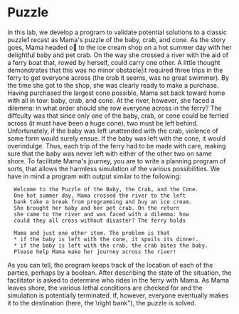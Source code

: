 # Puzzle
In this lab, we develop a program to validate potential solutions to a classic puzzle1 recast as Mama's puzzle of the baby, crab, and cone. As the story goes, Mama headed o to the ice cream shop on a hot summer day with her delightful baby and pet crab. On the way she crossed a river with the aid of a ferry boat that, rowed by herself, could carry one other. A little thought demonstrates that this was no minor obstacle|it required three trips in the ferry to get everyone across (the crab it seems, was no great swimmer). By the time she got to the shop, she was clearly ready to make a purchase. Having purchased the largest cone possible, Mama set back toward home with all in tow: baby, crab, and cone. At the river, however, she faced a dilemma: in what order should she row everyone across in the ferry? The diffculty was that since only one of the baby, crab, or cone could be ferried across (it must have been a huge cone), two must be left behind. Unfortunately, if the baby was left unattended with the crab, violence of some form would surely ensue. If the baby was left with the cone, it would overindulge. Thus, each trip of the ferry had to be made with care, making sure that the baby was never left with either of the other two on same shore. To facilitate Mama's journey, you are to write a planning program of sorts, that allows the harmless simulation of the various possibilities. We have in mind a program with output similar to the following: 

```
  Welcome to the Puzzle of the Baby, the Crab, and the Cone.
  One hot summer day, Mama crossed the river to the left
  bank take a break from programming and buy an ice cream.
  She brought her baby and her pet crab. On the return
  she came to the river and was faced with a dilemma: how
  could they all cross without disaster? The ferry holds
  
  Mama and just one other item. The problem is that
  * if the baby is left with the cone, it spoils its dinner.
  * if the baby is left with the crab, the crab bites the baby.
  Please help Mama make her journey across the river!
  ```
  
  As you can tell, the program keeps track of the location of each of the parties, perhaps by a boolean. After describing the state of the situation, the facilitator is asked to determine who rides in the ferry with Mama. As Mama leaves shore, the various lethal conditions are checked for and the simulation is potentially terminated. If, however, everyone eventually makes it to the destination (here, the \right bank"), the puzzle is solved.
